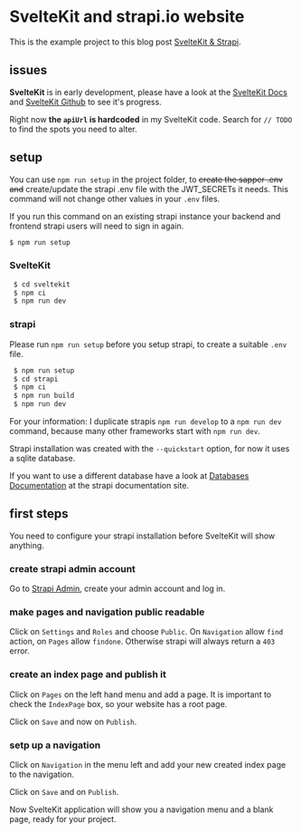 # SvelteKit and strapi.io website

This is the example project to this blog post [SvelteKit & Strapi](https://raoulkramer.de/build-a-sveltekit-strapi-website).

## issues

**SvelteKit** is in early development, please have a look at the [SvelteKit Docs](https://kit.svelte.dev/docs) and [SvelteKit Github](https://github.com/sveltejs/kit) to see it's progress.

Right now **the `apiUrl` is hardcoded** in my SvelteKit code. Search for `// TODO` to find the spots you need to alter.

## setup

You can use `npm run setup` in the project folder, to ~~create the sapper .env and~~ create/update the strapi .env file
with the JWT_SECRETs it needs. This command will not change other values in your `.env` files.

If you run this command on an existing strapi instance your backend and frontend strapi users will need to sign in again.

```bash
$ npm run setup
```

### SvelteKit


```bash
 $ cd sveltekit
 $ npm ci
 $ npm run dev
```

### strapi

Please run `npm run setup` before you setup strapi, to create a suitable `.env` file.

```bash
 $ npm run setup
 $ cd strapi
 $ npm ci
 $ npm run build
 $ npm run dev
```

For your information: I duplicate strapis `npm run develop` to a `npm run dev` command,
because many other frameworks start with `npm run dev`.

Strapi installation was created with the `--quickstart` option, for now it uses a sqlite database.

If you want to use a different database have a look at [Databases Documentation](https://strapi.io/documentation/v3.x/guides/databases.html) at the strapi documentation site.

## first steps

You need to configure your strapi installation before SvelteKit will show anything.

### create strapi admin account

Go to [Strapi Admin](http://localhost:1337/admin), create your admin account and log in.

### make pages and navigation public readable

Click on `Settings` and `Roles` and choose `Public`. On `Navigation` allow `find` action, on `Pages` allow `findone`. Otherwise strapi will always return a `403` error.

### create an index page and publish it

Click on `Pages` on the left hand menu and add a page. It is important to check the `IndexPage` box,
so your website has a root page.

Click on `Save` and now on `Publish`.

### setp up a navigation

Click on `Navigation` in the menu left and add your new created index page to the navigation.

Click on `Save` and on `Publish`.

Now SvelteKit application will show you a navigation menu and a blank page, ready for your project.